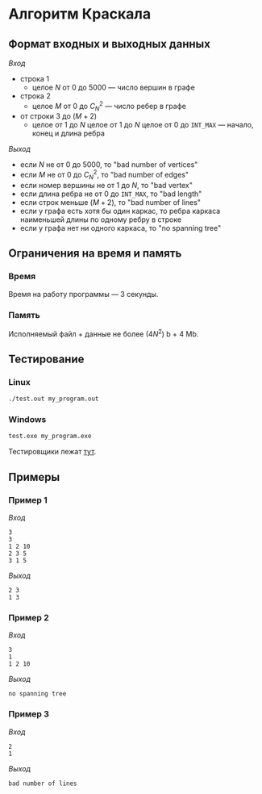 # Алгоритм Краскала

## Формат входных и выходных данных

*Вход*
* строка 1
	* целое $N$ от 0 до 5000 — число вершин в графе
* строка 2
	* целое $M$ от 0 до $C_{N}^{2}$ — число ребер в графе
* от строки 3 до $(M + 2)$
	* целое от 1 до $N$ целое от 1 до $N$ целое от 0 до `INT_MAX` — начало, конец и длина ребра

*Выход*
* если $N$ не от 0 до 5000, то "bad number of vertices"
* если $M$ не от 0 до $C_{N}^{2}$, то "bad number of edges"
* если номер вершины не от 1 до $N$, то "bad vertex"
* если длина ребра не от 0 до `INT_MAX`, то "bad length"
* если строк меньше $(M + 2)$, то "bad number of lines"
* если у графа есть хотя бы один каркас, то ребра каркаса наименьшей длины по одному ребру в строке
* если у графа нет ни одного каркаса, то "no spanning tree"

## Ограничения на время и память

### Время

Время на работу программы — 3 секунды.

### Память

Исполняемый файл + данные не более $(4 N^2)$ b + 4 Mb.

## Тестирование

### Linux

```Bash
./test.out my_program.out
```

### Windows

```bat
test.exe my_program.exe
```

Тестировщики лежат [тут](test).

## Примеры

### Пример 1

*Вход*
```
3
3
1 2 10
2 3 5
3 1 5
```
*Выход*
```
2 3
1 3
```

### Пример 2

*Вход*
```
3
1
1 2 10
```
*Выход*
```
no spanning tree
```

### Пример 3

*Вход*
```
2
1
```
*Выход*
```
bad number of lines
```
